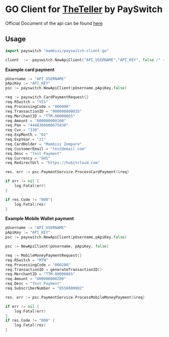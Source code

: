 # GO Client for [TheTeller](https://www.theteller.net) by PaySwitch

Official Document of the api can be found [here](https://www.theteller.net/documentation)


## Usage
```go
import payswitch "mambisi/payswitch-client-go"
```

```go
client  :=  payswitch.NewApiClient("API_USERNAME","API_KEY", false /* set to true if in live mode */)
``` 

**Example card payment**


```go
pUsername := "API_USERNAME"
pApiKey := "API_KEY"
psc := payswitch.NewApiClient(pUsername,pApiKey,false)

req := payswitch.CardPaymentRequest{}
req.RSwitch = "VIS"
req.ProcessingCode = "000000"
req.TransactionID = "000000000035"
req.MerchantID = "TTM-00000865"
req.Amount = "000000000100"
req.Pan = "4448366600675430"
req.Cvv = "330"
req.ExpMonth = "02"
req.ExpYear = "21"
req.CardHolder = "Mambisi Zempare"
req.CustomerEmail = "test@email.com"
req.Desc = "Test Payment"
req.Currency = "GHS"
req.RedirectUrl = "https://hubitcloud.com"

res, err := psc.PaymentService.ProcessCardPayment(&req)

if err != nil {
	log.Fatal(err)
}

if res.Code != "000"{
	log.Fatal(res)
}
```

**Example Mobile Wallet payment** 

```go
pUsername := "API_USERNAME"
pApiKey := "API_KEY"
psc := payswitch.NewApiClient(pUsername,pApiKey,false)

psc := NewApiClient(pUsername, pApiKey, false)

req := MobileMoneyPaymentRequest{}
req.RSwitch = "MTN"
req.ProcessingCode = "000200"
req.TransactionID = generateTransactionID()
req.MerchantID = "TTM-00000865"
req.Amount = "000000000200"
req.Desc = "Test Payment"
req.SubscriberNumber = "0550000002"

res, err := psc.PaymentService.ProcessMobileMoneyPayment(&req)

if err != nil {
	log.Fatal(err)
}
if res.Code != "000" {
	log.Fatal(res)
}
```
